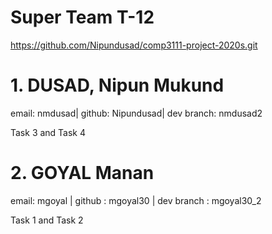 # Super Team T-12
https://github.com/Nipundusad/comp3111-project-2020s.git

# 1. DUSAD, Nipun Mukund
email: nmdusad| github: Nipundusad| dev branch: nmdusad2

Task 3 and Task 4  

# 2. GOYAL Manan 
email: mgoyal | github : mgoyal30 | dev branch : mgoyal30_2

Task 1 and Task 2
